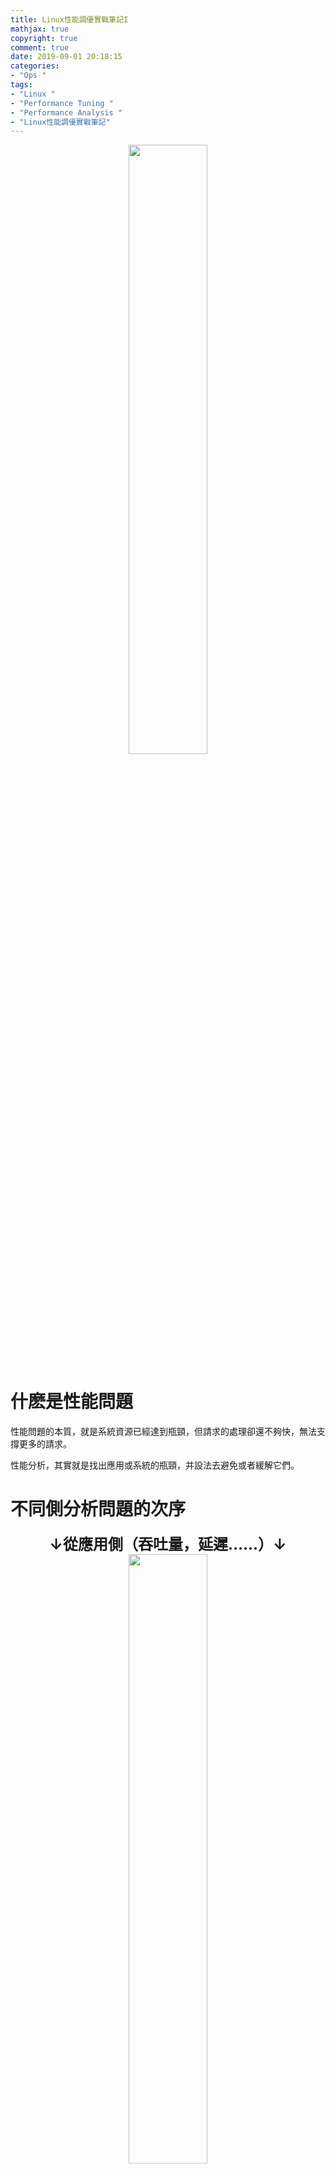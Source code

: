 ```yaml
---
title: Linux性能調優實戰筆記I
mathjax: true
copyright: true
comment: true
date: 2019-09-01 20:18:15
categories:
- "Ops "
tags:
- "Linux "
- "Performance Tuning "
- "Performance Analysis "
- "Linux性能調優實戰筆記"
---
```


<center><img src="https://img.madebug.net/m4d3bug/images-of-website/master/blog/linux-tux-minimalism-4k-42-1280x800.jpg" width=50% /></center>

<!-- more -->

# 什麽是性能問題

性能問題的本質，就是系統資源已經達到瓶頸，但請求的處理卻還不夠快，無法支撐更多的請求。

性能分析，其實就是找出應用或系統的瓶頸，并設法去避免或者緩解它們。

# 不同側分析問題的次序

<center><font size="5"><B>↓從應用側（吞吐量，延遲……）↓</B></font></center>

<center><img src="https://img.madebug.net/m4d3bug/images-of-website/master/blog/20200411112804.png" width=50% /></center>

<center><font size="5"><B>↑從系統側（CPU, 内存……）↑</B></font></center>

# Linux各方面相關的工具

<center><img src="https://img.madebug.net/m4d3bug/images-of-website/master/blog/20200411112954.png" width=50% /></center>

# Linux調優的腦圖

<center><img src="https://img.madebug.net/m4d3bug/images-of-website/master/blog/20200411113050.png" width=50% /></center>

# 結語

*High concurrency means a big throughput, and fast response means a small delay.*

高並發就是吞吐大，響應快就是延時小。

